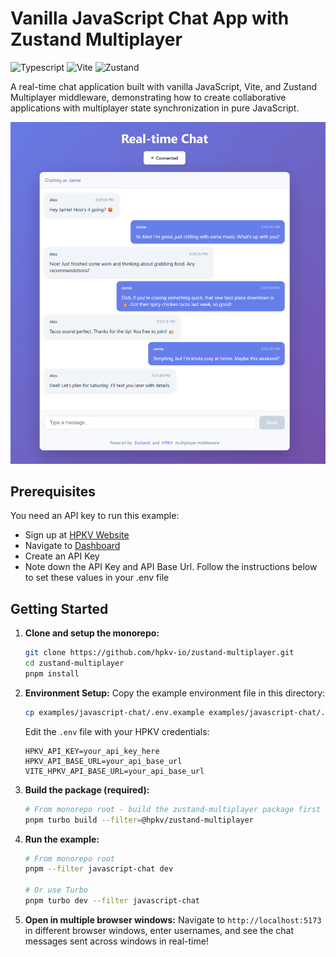 # Vanilla JavaScript Chat App with Zustand Multiplayer
![Typescript](https://img.shields.io/badge/javascript-%23323330.svg?style=for-the-badge&logo=javascript&logoColor=%23F7DF1E)
![Vite](https://img.shields.io/badge/vite-%23646CFF.svg?style=for-the-badge&logo=vite&logoColor=white)
![Zustand](https://img.shields.io/badge/zustand-%23FF6B6B.svg?style=for-the-badge&logo=react&logoColor=white)

A real-time chat application built with vanilla JavaScript, Vite, and Zustand Multiplayer middleware, demonstrating how to create collaborative applications with multiplayer state synchronization in pure JavaScript.

![Chat App Screenshot](../../.github/assets/examples/chat.png)

## Prerequisites

You need an API key to run this example:

- Sign up at [HPKV Website](https://hpkv.io/signup)
- Navigate to [Dashboard](https://hpkv.io/dashboard)
- Create an API Key  
- Note down the API Key and API Base Url. Follow the instructions below to set these values in your .env file

## Getting Started

1. **Clone and setup the monorepo:**
   ```bash
   git clone https://github.com/hpkv-io/zustand-multiplayer.git
   cd zustand-multiplayer
   pnpm install
   ```

2. **Environment Setup:**
   Copy the example environment file in this directory:
   ```bash
   cp examples/javascript-chat/.env.example examples/javascript-chat/.env
   ```

   Edit the `.env` file with your HPKV credentials:
   ```env
   HPKV_API_KEY=your_api_key_here
   HPKV_API_BASE_URL=your_api_base_url
   VITE_HPKV_API_BASE_URL=your_api_base_url
   ```

3. **Build the package (required):**
   ```bash
   # From monorepo root - build the zustand-multiplayer package first
   pnpm turbo build --filter=@hpkv/zustand-multiplayer
   ```

4. **Run the example:**
   ```bash
   # From monorepo root
   pnpm --filter javascript-chat dev
   
   # Or use Turbo
   pnpm turbo dev --filter javascript-chat
   ```

5. **Open in multiple browser windows:**
   Navigate to `http://localhost:5173` in different browser windows, enter usernames, and see the chat messages sent across windows in real-time!